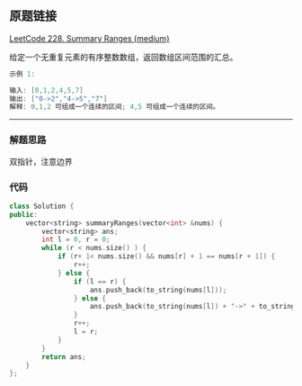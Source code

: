 ## 原题链接

[LeetCode 228. Summary Ranges (medium)](https://leetcode-cn.com/problems/summary-ranges/)

给定一个无重复元素的有序整数数组，返回数组区间范围的汇总。

```cpp
示例 1:

输入: [0,1,2,4,5,7]
输出: ["0->2","4->5","7"]
解释: 0,1,2 可组成一个连续的区间; 4,5 可组成一个连续的区间。
```

---

### 解题思路

双指针，注意边界

### 代码

```cpp
class Solution {
public:
    vector<string> summaryRanges(vector<int> &nums) {
        vector<string> ans;
        int l = 0, r = 0;
        while (r < nums.size() ) {
            if (r+ 1< nums.size() && nums[r] + 1 == nums[r + 1]) {
                r++;
            } else {
                if (l == r) {
                    ans.push_back(to_string(nums[l]));
                } else {
                    ans.push_back(to_string(nums[l]) + "->" + to_string(nums[r]));
                }
                r++;
                l = r;
            }
        }
        return ans;
    }
};

```
